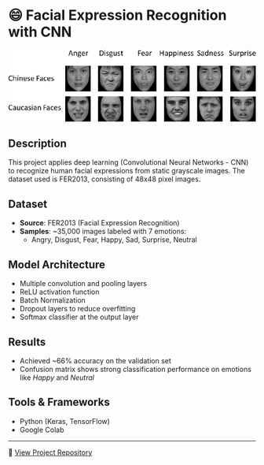 # 😄 Facial Expression Recognition with CNN

<p align="center">
  <img src="images/recognition.png" width="750"><br>
</p>

## Description

This project applies deep learning (Convolutional Neural Networks - CNN) to recognize human facial expressions from static grayscale images. The dataset used is FER2013, consisting of 48x48 pixel images.

## Dataset
- **Source**: FER2013 (Facial Expression Recognition)  
- **Samples**: ~35,000 images labeled with 7 emotions:
  - Angry, Disgust, Fear, Happy, Sad, Surprise, Neutral

## Model Architecture
- Multiple convolution and pooling layers
- ReLU activation function
- Batch Normalization
- Dropout layers to reduce overfitting
- Softmax classifier at the output layer

## Results
- Achieved ~66% accuracy on the validation set
- Confusion matrix shows strong classification performance on emotions like *Happy* and *Neutral*

## Tools & Frameworks
- Python (Keras, TensorFlow)
- Google Colab

---

🔗 [View Project Repository](https://github.com/anhheo2710/Fundamental-ML)
